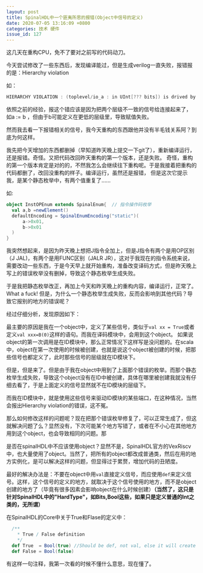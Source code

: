```yaml
---
layout: post
title: SpinalHDL中一个匪夷所思的报错(Object中信号的定义)
date: 2020-07-05 13:16:09 +0800
categories: 技术 硬件
issue_id: 127
---
```


这几天在重构CPU，免不了要对之前写的代码动刀。

今天尝试修改了一些东西后，发现编译能过，但是生成verilog一直失败，报错报的是：Hierarchy violation

如：
```scala
HIERARCHY VIOLATION : (toplevel/io_a : in UInt[??? bits]) is drived by XXX , but isn't accessible in the XXX component.
```

依照之前的经验，报这个错应该是因为把两个层级不一致的信号给连接起来了， 如a := b ，但由于b可能定义在更低的层级里，导致赋值失败。

然而我去看一下报错相关的信号，我今天重构的东西跟他并没有半毛钱关系阿？到底为何这样。

我先把今天增加的东西都删掉（早知道昨天晚上提交一下git了），重新编译运行，还是报错。奇怪。又把代码改回昨天重构的第一个版本，还是失败。
奇怪，重构的第一个版本肯定是对的的，不然我怎么会继续往下重构呢。于是我接着把重构的代码都删了，改回没重构的样子。编译运行，虽然还是报错，
但是这次它提示我，是某个静态枚举中，有两个值重复了……

如:
```scala
object InstOPEnum extends SpinalEnum{  // 指令操作码枚举
  val a,b =newElement()
  defaultEncoding = SpinalEnumEncoding("static")(
      a->0x01,
      b->0x01
  )
}
```

我突然想起来，是因为昨天晚上想把J指令全加上，但是J指令有两个是用OP区别（J JAL)，有两个是用FUNC区别（JALR JR），这对于我现在的指令系统来说，
需要改动一些东西，于是今天早上就开始重构，准备改变译码方式，但是昨天晚上写上的错误枚举没有删掉，导致这个静态枚举生成失败。

于是我把静态枚举改正，再加上今天和昨天晚上的重构内容，编译运行，正常了。What a fuck! 但是，为什么一个静态枚举生成失败，反而会影响到其他代码？导致它报别的地方的错误呢？

经过仔细分析，发现原因如下：

最主要的原因是我在一个object中，定义了某些信号，类似于`val xx = True`或者定义`val xxx=B(0)`这样的语句。而我在译码模块中，会用到这个object。
如果说object的第一次调用是在ID模块中，那么正常情况下这样写是没问题的。在scala中，object在第一次使用的时候被创建，也就是说这个object被创建的时候，把那些信号也都定义了，此时那些信号的层级就在ID模块下。

但是，但是来了。但是由于我在object中用到了上面那个错误的枚举。而那个静态枚举生成失败，导致这个object没有在ID中被创建，具体在哪里被创建我就没有仔细去看了，于是上面定义的信号显然就不在ID模块的层级下。

而我在ID模块中，就是使用这些信号来驱动ID模块的某些端口，在这种情况，当然会报出Hierarchy violation的错误，这不冤。

那么如何修改这样的问题呢？现在把那个错误枚举修复了，可以正常生成了，但这就解决问题了么？显然没有，下次可能某个地方写错了，或者在不小心在其他地方用到这个object，也会导致相同的问题。那

是否在spinalHDL中不应该使用object？显然不是，SpinalHDL官方的VexRiscv中，也大量使用了object。当然了，把所有的object都改成普通类，然后在用的地方实例化，是可以解决这样的问题，但显得过于累赘，增加代码的丑陋度。

最好的解决办法是：不要在object中用`val`直接定义信号，而应使用`def`来定义信号。这样，这个信号的定义的地方，就取决于这个信号使用的地方，而不是object创建的地方了（毕竟有很多因素会影响object在什么时候创建）**（当然了，这只是针对SpinalHDL中的"HardType"，如Bits,Bool这些，如果只是定义普通的Int之类的，无所谓）**

在SpinalHDL的Core中关于True和Flase的定义中：
```scala
  /**
    * True / False definition
    */
  def True  = Bool(true) //Should be def, not val, else it will create cross hierarchy usage of the same instance
  def False = Bool(false)
```

有这样一句注释，我第一次看的时候不懂什么意思，现在懂了。

